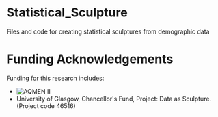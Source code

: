 Statistical_Sculpture
=====================

Files and code for creating statistical sculptures from demographic data

# Funding Acknowledgements

Funding for this research includes:
  - ![AQMEN II](http://www.esrc.ac.uk/my-esrc/grants/RES-043-25-0011/outputs/read/e602224c-3ee6-43ef-9c40-ad9f2ae7634a)
  - University of Glasgow, Chancellor's Fund, Project: Data as Sculpture. (Project code 46516)

